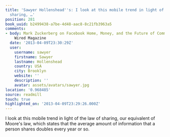 ```yaml
---
title: 'Sawyer Hollenshead''s: I look at this mobile trend in light of the law of
  sharing, …'
position: 281
book_uuid: b2499438-a7be-4d48-aac8-8c21fb3963a5
comments:
- body: Mark Zuckerberg on Facebook Home, Money, and the Future of Communication |
    Wired Magazine
  date: '2013-04-09T23:30:29Z'
  user:
    username: sawyer
    firstname: Sawyer
    lastname: Hollenshead
    country: USA
    city: Brooklyn
    website: ''
    description: ''
    avatar: assets/avatars/sawyer.jpg
location: '0.968485'
source: readmill
touch: true
highlighted_on: '2013-04-09T23:29:26.000Z'
---
```


I look at this mobile trend in light of the law of sharing, our equivalent of Moore's law, which states that the average amount of information that a person shares doubles every year or so.